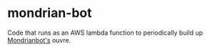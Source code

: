# mondrian-bot
Code that runs as an AWS lambda function to periodically build up [Mondrianbot's](https://github.com/nickolas1/mondrian) ouvre.
